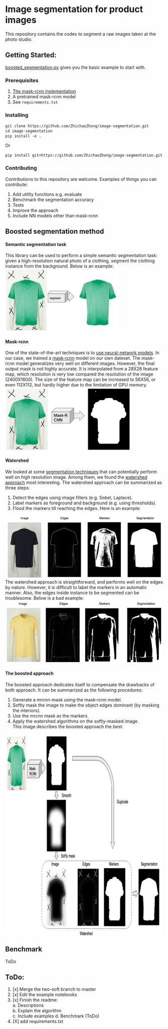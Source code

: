# Image segmentation for product images
This repository contains the codes to segment a raw images taken at the photo studio.  

## Getting Started:
[boosted_segmentation.py](./examples/boosted_segmentation.py) 
gives you the basic example to start with.

### Prerequisites
1. [The mask-rcnn inplementation](https://github.com/matterport/Mask_RCNN/blob/master/requirements.txt)
2. A pretrained mask-rcnn model
3. See `requirements.txt`  

### Installing
```buildoutcfg
git clone https://github.com/ZhichaoZhong/image-segmentation.git
cd image-segmentation
pip install -e .
```
Or
```buildoutcfg
pip install git+https://github.com/ZhichaoZhong/image-segmentation.git
```

### Contributing
Contributions to this repository are welcome. Examples of things you can contribute:
1. Add utility functions e.g. evaluate
2. Benchmark the segmentation accuracy
3. Tests
4. Improve the approach
5. Include NN models other than mask-rcnn

## Boosted segmentation method
#### Semantic segmentation task
This library can be used to perform a simple semantic segmentation task: given a high-resolution natural photo of a 
clothing, segment the clothing instance from the background. Below is an example:  
<img src="assets/task.png" width="360" height="200" alt="Segmentation task"/>
  
#### Mask-rcnn
One of the state-of-the-art techniques is to [use neural-network models](https://arxiv.org/pdf/1809.10198.pdf). In our 
case, we trained a [mask-rcnn](https://github.com/matterport/Mask_RCNN) model on our own dateset. The mask-rcnn model 
generalizes very well on different images. However, the final output mask is not highly accurate. It is interpolated from 
a 28X28 feature map, which resolution is very low compared the resolution of the image (2400X1600). The size of the 
feature map can be increased to 56X56, or even 112X112, but hardly higher due to the limitation of GPU memory.    
<img src="assets/mrcnn_example.png" width="400" height="200" alt="Segmentation task"/>
  
#### Watershed
We looked at some [segmentation techniques](https://scikit-image.org/docs/dev/api/skimage.segmentation.html) that can 
potentially perform well on high resolution image. Among them, we found the 
[watershed approach](https://scikit-image.org/docs/dev/user_guide/tutorial_segmentation.html) most interesting. 
The watershed approach can be summarized as three steps:  
1. Detect the edges using image filters (e.g. Sobel, Laplace).
2. Label markers as foreground and background (e.g. using thresholds). 
3. Flood the markers till reaching the edges.
Here is an example:  
<img src="assets/watershed_example.png" width="570" height="200" alt="Segmentation task"/>
The watershed approach is straightforward, and performs well on the edges by nature. However, it is difficult to label 
the markers in an automatic manner. Also, the edges inside instance to be segmented can be troublesome. 
Below is a bad example:
<img src="assets/watershed_example_bad.png" width="570" height="200" alt="Segmentation task"/>
 
#### The boosted approach
The boosted approach dedicates itself to compensate the drawbacks of both approach. It can be summarized as the 
following procedures:
1. Generate a mrcnn-mask using the mask-rcnn model.  
2. Softly mask the image to make the object edges dominant (by masking the interiors).  
3. Use the mrcnn mask as the markers.  
4. Apply the watershed algorithms on the softly-masked image.  
This image describes the boosted approach the best:
<img src="assets/boosted_approach_explain.png" width="920" height="640" alt="Segmentation task"/>

## Benchmark
ToDo
## ToDo:
1. [x] Merge the two-soft branch to master 
2. [x] Edit the example notebooks
3. [x] Finish the readme:  
    a. Descriptions  
    b. Explain the algorithm  
    c. Include examples 
    d. Benchmark (ToDo)  
4. [X] add requirements.txt